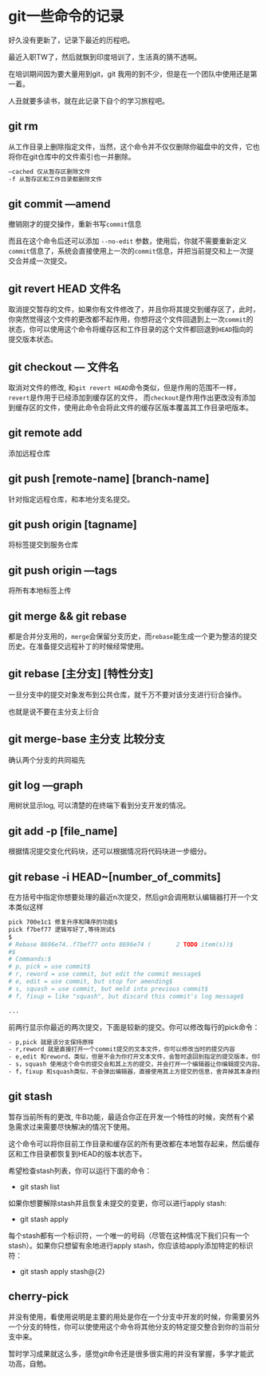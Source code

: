 # git一些命令的记录


好久没有更新了，记录下最近的历程吧。

最近入职TW了，然后就飘到印度培训了，生活真的猜不透啊。

在培训期间因为要大量用到git，git 我用的到不少，但是在一个团队中使用还是第一着。

人丑就要多读书，就在此记录下自个的学习旅程吧。

<!--more-->

## git rm 

从工作目录上删除指定文件，当然，这个命令并不仅仅删除你磁盘中的文件，它也将你在git仓库中的文件索引也一并删除。

```bash
—cached 仅从暂存区删除文件
-f 从暂存区和工作目录都删除文件
```

## git commit —amend 

撤销刚才的提交操作，重新书写`commit`信息

而且在这个命令后还可以添加 `--no-edit` 参数，使用后，你就不需要重新定义`commit`信息了，系统会直接使用上一次的`commit`信息，并把当前提交和上一次提交合并成一次提交。

## git revert HEAD 文件名 

取消提交暂存的文件，如果你有文件修改了，并且你将其提交到缓存区了，此时，你突然觉得这个文件的更改都不起作用，你想将这个文件回退到上一次`commit`的状态，你可以使用这个命令将缓存区和工作目录的这个文件都回退到`HEAD`指向的提交版本状态。

## git checkout — 文件名 

取消对文件的修改, 和`git revert HEAD`命令类似，但是作用的范围不一样，`revert`是作用于已经添加到缓存区的文件， 而`checkout`是作用作出更改没有添加到缓存区的文件，使用此命令会将此文件的缓存区版本覆盖其工作目录吧版本。

## git remote add  

添加远程仓库


## git push [remote-name] [branch-name]

针对指定远程仓库，和本地分支名提交。

## git push origin [tagname]

将标签提交到服务仓库

## git push origin —tags 

将所有本地标签上传

## git merge && git rebase 

都是合并分支用的，`merge`会保留分支历史，而`rebase`能生成一个更为整洁的提交历史。在准备提交远程补丁的时候经常使用。

## git rebase [主分支] [特性分支]

一旦分支中的提交对象发布到公共仓库，就千万不要对该分支进行衍合操作。

也就是说不要在主分支上衍合


## git merge-base 主分支 比较分支 

确认两个分支的共同祖先

## git log —graph 

用树状显示log, 可以清楚的在终端下看到分支开发的情况。

## git add -p [file_name] 

根据情况提交变化代码块，还可以根据情况将代码块进一步细分。

## git rebase -i HEAD~[number_of_commits] 

在方括号中指定你想要处理的最近n次提交，然后git会调用默认编辑器打开一个文本类似这样

```bash
pick 700e1c1 修复升序和降序的功能$
pick f7bef77 逻辑写好了,等待测试$
$
# Rebase 8696e74..f7bef77 onto 8696e74 (       2 TODO item(s))$
#$
# Commands:$
# p, pick = use commit$
# r, reword = use commit, but edit the commit message$
# e, edit = use commit, but stop for amending$
# s, squash = use commit, but meld into previous commit$
# f, fixup = like "squash", but discard this commit's log message$

...
```

前两行显示你最近的两次提交，下面是较新的提交。你可以修改每行的pick命令：

```bash
- p,pick 就是该分支保持原样
- r,reword 就是直接打开一个commit提交的文本文件，你可以修改当时的提交内容
- e,edit 和reword，类似，但是不会为你打开文本文件，会暂时退回到指定的提交版本，你需要使用git commit --amend主动修改提交内容，然后使用git rebase --continue衍合
- s，squash 使用这个命令的提交会和其上方的提交，并会打开一个编辑器让你编辑提交内容。
- f，fixup 和squash类似，不会弹出编辑器，直接使用其上方提交的信息，舍弃掉其本身的提交信息。
```

## git stash 

暂存当前所有的更改, 牛B功能，最适合你正在开发一个特性的时候，突然有个紧急需求过来需要尽快解决的情况下使用。

这个命令可以将你目前工作目录和缓存区的所有更改都在本地暂存起来，然后缓存区和工作目录都恢复到HEAD的版本状态下。

希望检查stash列表，你可以运行下面的命令：

-  git stash list

如果你想要解除stash并且恢复未提交的变更，你可以进行apply stash:


-  git stash apply

每个stash都有一个标识符，一个唯一的号码（尽管在这种情况下我们只有一个stash）。如果你只想留有余地进行apply stash，你应该给apply添加特定的标识符：

- git stash apply stash@{2}

## cherry-pick

并没有使用，看使用说明是主要的用处是你在一个分支中开发的时候，你需要另外一个分支的特性，你可以使使用这个命令将其他分支的特定提交整合到你的当前分支中来。

暂时学习成果就这么多，感觉git命令还是很多很实用的并没有掌握，多学才能武功高，自勉。
